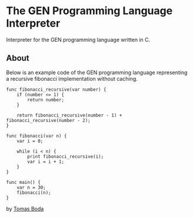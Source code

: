 # The GEN Programming Language Interpreter
Interpreter for the GEN programming language written in C.

## About
Below is an example code of the GEN programming language representing a recursive fibonacci implementation without caching.
```
func fibonacci_recursive(var number) {
    if (number <= 1) {
        return number;
    }

    return fibonacci_recursive(number - 1) + fibonacci_recursive(number - 2);
}

func fibonacci(var n) {
    var i = 0;

    while (i < n) {
        print fibonacci_recursive(i);
        var i = i + 1;
    }
}

func main() {
    var n = 30;
    fibonacci(n);
}
```

by [Tomas Boda](https://github.com/TomasBoda)
